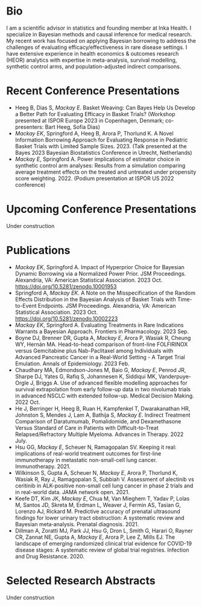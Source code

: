 # Bio

I am a scientific advisor in statistics and founding member at Inka Health. I specialize in Bayesian methods and causal inference for medical research. My recent work has focused on applying Bayesian borrowing to address the challenges of evaluating efficacy/effectiveness in rare disease settings. I have extensive experience in health economics & outcomes research (HEOR) analytics with expertise in meta-analysis, survival modelling, synthetic control arms, and population-adjusted indirect comparisons.

# Recent Conference Presentations

- Heeg B, Dias S, *Mackay E*. Basket Weaving: Can Bayes Help Us Develop a Better Path for Evaluating Efficacy in Basket Trials? (Workshop presented at ISPOR Europe 2023 in Copenhagen, Denmark; co-presenters: Bart Heeg, Sofia Dias)
- *Mackay EK*, Springford A, Heeg B, Arora P, Thorlund K. A Novel Information Borrowing Approach for Evaluating Response in Pediatric Basket Trials with Limited Sample Sizes. 2023. (Talk presented at the Bayes 2023 Bayesian Biostatistics Conference in Utrecht, Netherlands)
- *Mackay E*, Springford A. Power implications of estimator choice in synthetic control arm analyses: Results from a simulation comparing average treatment effects on the treated and untreated under propensity score weighting. 2022. (Podium presentation at ISPOR US 2022 conference)

# Upcoming Conference Presentations

Under construction

# Publications

- *Mackay EK*, Springford A. Impact of Hyperprior Choice for Bayesian Dynamic Borrowing via a Normalized Power Prior. JSM Proceedings. Alexandria, VA: American Statistical Association. 2023 Oct. https://doi.org/10.5281/zenodo.10001953
- Springford A, *Mackay EK*. A Note on the Misspecification of the Random Effects Distribution in the Bayesian Analysis of Basket Trials with Time-to-Event Endpoints. JSM Proceedings. Alexandria, VA: American Statistical Association. 2023 Oct. https://doi.org/10.5281/zenodo.10002223
- *Mackay EK*, Springford A. Evaluating Treatments in Rare Indications Warrants a Bayesian Approach. Frontiers in Pharmacology. 2023 Sep.
- Boyne DJ, Brenner DR, Gupta A, *Mackay E*, Arora P, Wasiak R, Cheung WY, Hernán MA. Head-to-head comparison of front-line FOLFIRINOX versus Gemcitabine plus Nab-Paclitaxel among Individuals with Advanced Pancreatic Cancer in a Real-World Setting - A Target Trial Emulation. Annals of Epidemiology. 2023 Feb.
- Chaudhary MA, Edmondson-Jones M, Baio G, *Mackay E*, Penrod JR, Sharpe DJ, Yates G, Rafiq S, Johannesen K, Siddiqui MK, Vanderpuye-Orgle J, Briggs A. Use of advanced flexible modelling approaches for survival extrapolation from early follow-up data in two nivolumab trials in advanced NSCLC with extended follow-up. Medical Decision Making. 2022 Oct.
- He J, Berringer H, Heeg B, Ruan H, Kampfenkel T, Dwarakanathan HR, Johnston S, Mendes J, Lam A, Bathija S, *Mackay E*. Indirect Treatment Comparison of Daratumumab, Pomalidomide, and Dexamethasone Versus Standard of Care in Patients with Difficult-to-Treat Relapsed/Refractory Multiple Myeloma. Advances in Therapy. 2022 July.
- Hsu GG, *Mackay E*, Scheuer N, Ramagopalan SV. Keeping it real: implications of real-world treatment outcomes for first-line immunotherapy in metastatic non-small-cell lung cancer. Immunotherapy. 2021.
- Wilkinson S, Gupta A, Scheuer N, *Mackay E*, Arora P, Thorlund K, Wasiak R, Ray J, Ramagopalan S, Subbiah V. Assessment of alectinib vs ceritinib in ALK-positive non–small cell lung cancer in phase 2 trials and in real-world data. JAMA network open. 2021.
- Keefe DT, Kim JK, *Mackay E*, Chua M, Van Mieghem T, Yadav P, Lolas M, Santos JD, Skreta M, Erdman L, Weaver J, Fermin AS, Tasian G, Lorenzo AJ, Rickard M. Predictive accuracy of prenatal ultrasound findings for lower urinary tract obstruction: A systematic review and Bayesian meta‐analysis. Prenatal diagnosis. 2021.
- Dillman A, Zoratti MJ, Park JJ, Hsu G, Dron L, Smith G, Harari O, Rayner CR, Zannat NE, Gupta A, *Mackay E*, Arora P, Lee Z, Mills EJ. The landscape of emerging randomized clinical trial evidence for COVID-19 disease stages: A systematic review of global trial registries. Infection and Drug Resistance. 2020.

# Selected Research Abstracts

Under construction
